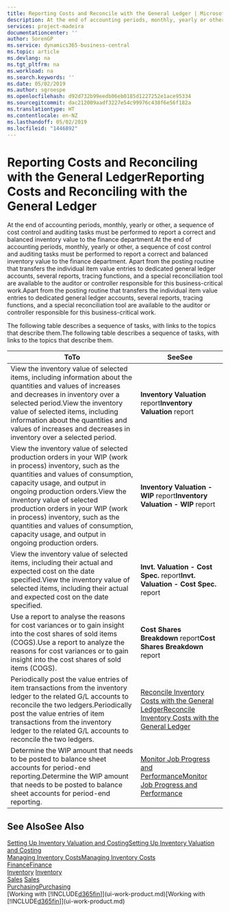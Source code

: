 ```yaml
---
title: Reporting Costs and Reconcile with the General Ledger | Microsoft Docs
description: At the end of accounting periods, monthly, yearly or other, a sequence of cost control and auditing tasks must be performed to report a correct and balanced inventory value to the finance department. Apart from the posting routine that transfers the individual item value entries to dedicated general ledger accounts, several reports, tracing functions, and a special reconciliation tool are available to the auditor or controller responsible for this business-critical work.
services: project-madeira
documentationcenter: ''
author: SorenGP
ms.service: dynamics365-business-central
ms.topic: article
ms.devlang: na
ms.tgt_pltfrm: na
ms.workload: na
ms.search.keywords: ''
ms.date: 05/02/2019
ms.author: sgroespe
ms.openlocfilehash: d92d732b99eedb06eb0185d1227252e1ace95334
ms.sourcegitcommit: dac212009aadf3227e54c99976c438f6e56f182a
ms.translationtype: HT
ms.contentlocale: en-NZ
ms.lasthandoff: 05/02/2019
ms.locfileid: "1446892"
---
```

# <a name="reporting-costs-and-reconciling-with-the-general-ledger"></a><span data-ttu-id="7f8cc-104">Reporting Costs and Reconciling with the General Ledger</span><span class="sxs-lookup"><span data-stu-id="7f8cc-104">Reporting Costs and Reconciling with the General Ledger</span></span>
<span data-ttu-id="7f8cc-105">At the end of accounting periods, monthly, yearly or other, a sequence of cost control and auditing tasks must be performed to report a correct and balanced inventory value to the finance department.</span><span class="sxs-lookup"><span data-stu-id="7f8cc-105">At the end of accounting periods, monthly, yearly or other, a sequence of cost control and auditing tasks must be performed to report a correct and balanced inventory value to the finance department.</span></span> <span data-ttu-id="7f8cc-106">Apart from the posting routine that transfers the individual item value entries to dedicated general ledger accounts, several reports, tracing functions, and a special reconciliation tool are available to the auditor or controller responsible for this business-critical work.</span><span class="sxs-lookup"><span data-stu-id="7f8cc-106">Apart from the posting routine that transfers the individual item value entries to dedicated general ledger accounts, several reports, tracing functions, and a special reconciliation tool are available to the auditor or controller responsible for this business-critical work.</span></span>  

 <span data-ttu-id="7f8cc-107">The following table describes a sequence of tasks, with links to the topics that describe them.</span><span class="sxs-lookup"><span data-stu-id="7f8cc-107">The following table describes a sequence of tasks, with links to the topics that describe them.</span></span>   

|<span data-ttu-id="7f8cc-108">**To**</span><span class="sxs-lookup"><span data-stu-id="7f8cc-108">**To**</span></span>|<span data-ttu-id="7f8cc-109">**See**</span><span class="sxs-lookup"><span data-stu-id="7f8cc-109">**See**</span></span>|  
|------------|-------------|  
|<span data-ttu-id="7f8cc-110">View the inventory value of selected items, including information about the quantities and values of increases and decreases in inventory over a selected period.</span><span class="sxs-lookup"><span data-stu-id="7f8cc-110">View the inventory value of selected items, including information about the quantities and values of increases and decreases in inventory over a selected period.</span></span>|<span data-ttu-id="7f8cc-111">**Inventory Valuation** report</span><span class="sxs-lookup"><span data-stu-id="7f8cc-111">**Inventory Valuation** report</span></span>|  
|<span data-ttu-id="7f8cc-112">View the inventory value of selected production orders in your WIP (work in process) inventory, such as the quantities and values of consumption, capacity usage, and output in ongoing production orders.</span><span class="sxs-lookup"><span data-stu-id="7f8cc-112">View the inventory value of selected production orders in your WIP (work in process) inventory, such as the quantities and values of consumption, capacity usage, and output in ongoing production orders.</span></span>|<span data-ttu-id="7f8cc-113">**Inventory Valuation - WIP** report</span><span class="sxs-lookup"><span data-stu-id="7f8cc-113">**Inventory Valuation - WIP** report</span></span>|  
|<span data-ttu-id="7f8cc-114">View the inventory value of selected items, including their actual and expected cost on the date specified.</span><span class="sxs-lookup"><span data-stu-id="7f8cc-114">View the inventory value of selected items, including their actual and expected cost on the date specified.</span></span>|<span data-ttu-id="7f8cc-115">**Invt. Valuation - Cost Spec.** report</span><span class="sxs-lookup"><span data-stu-id="7f8cc-115">**Invt. Valuation - Cost Spec.** report</span></span>|  
|<span data-ttu-id="7f8cc-116">Use a report to analyse the reasons for cost variances or to gain insight into the cost shares of sold items (COGS).</span><span class="sxs-lookup"><span data-stu-id="7f8cc-116">Use a report to analyze the reasons for cost variances or to gain insight into the cost shares of sold items (COGS).</span></span>|<span data-ttu-id="7f8cc-117">**Cost Shares Breakdown** report</span><span class="sxs-lookup"><span data-stu-id="7f8cc-117">**Cost Shares Breakdown** report</span></span>|  
|<span data-ttu-id="7f8cc-118">Periodically post the value entries of item transactions from the inventory ledger to the related G/L accounts to reconcile the two ledgers.</span><span class="sxs-lookup"><span data-stu-id="7f8cc-118">Periodically post the value entries of item transactions from the inventory ledger to the related G/L accounts to reconcile the two ledgers.</span></span>|[<span data-ttu-id="7f8cc-119">Reconcile Inventory Costs with the General Ledger</span><span class="sxs-lookup"><span data-stu-id="7f8cc-119">Reconcile Inventory Costs with the General Ledger</span></span>](finance-how-to-post-inventory-costs-to-the-general-ledger.md)|  
|<span data-ttu-id="7f8cc-120">Determine the WIP amount that needs to be posted to balance sheet accounts for period-end reporting.</span><span class="sxs-lookup"><span data-stu-id="7f8cc-120">Determine the WIP amount that needs to be posted to balance sheet accounts for period-end reporting.</span></span>|[<span data-ttu-id="7f8cc-121">Monitor Job Progress and Performance</span><span class="sxs-lookup"><span data-stu-id="7f8cc-121">Monitor Job Progress and Performance</span></span>](projects-how-monitor-progress-performance.md)|

## <a name="see-also"></a><span data-ttu-id="7f8cc-122">See Also</span><span class="sxs-lookup"><span data-stu-id="7f8cc-122">See Also</span></span>  
[<span data-ttu-id="7f8cc-123">Setting Up Inventory Valuation and Costing</span><span class="sxs-lookup"><span data-stu-id="7f8cc-123">Setting Up Inventory Valuation and Costing</span></span>](finance-set-up-inventory-valuation-and-costing.md)  
[<span data-ttu-id="7f8cc-124">Managing Inventory Costs</span><span class="sxs-lookup"><span data-stu-id="7f8cc-124">Managing Inventory Costs</span></span>](finance-manage-inventory-costs.md)  
[<span data-ttu-id="7f8cc-125">Finance</span><span class="sxs-lookup"><span data-stu-id="7f8cc-125">Finance</span></span>](finance.md)  
<span data-ttu-id="7f8cc-126">[Inventory](inventory-manage-inventory.md) </span><span class="sxs-lookup"><span data-stu-id="7f8cc-126">[Inventory](inventory-manage-inventory.md) </span></span>  
<span data-ttu-id="7f8cc-127">[Sales](sales-manage-sales.md) </span><span class="sxs-lookup"><span data-stu-id="7f8cc-127">[Sales](sales-manage-sales.md) </span></span>  
[<span data-ttu-id="7f8cc-128">Purchasing</span><span class="sxs-lookup"><span data-stu-id="7f8cc-128">Purchasing</span></span>](purchasing-manage-purchasing.md)  
<span data-ttu-id="7f8cc-129">[Working with [!INCLUDE[d365fin](includes/d365fin_md.md)]](ui-work-product.md)</span><span class="sxs-lookup"><span data-stu-id="7f8cc-129">[Working with [!INCLUDE[d365fin](includes/d365fin_md.md)]](ui-work-product.md)</span></span>
